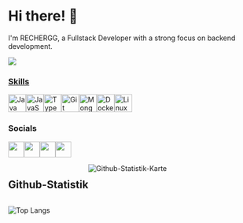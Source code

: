 # Hi there! 👋

I'm RECHERGG, a Fullstack Developer with a strong focus on backend development.

<a href="https://www.github.com/RECHERGG" target="_blank" rel="noreferrer"><img
src="https://img.shields.io/github/followers/RECHERGG?logo=github&style=for-the-badge&color=22c55e&labelColor=1c1917" /></a><a href="https://www.twitch.tv/rechergg" target="_blank" rel="noreferrer">

### Skills

<p align="left">
<a href="https://www.oracle.com/java/" target="_blank" rel="noreferrer"><img src="https://raw.githubusercontent.com/danielcranney/readme-generator/main/public/icons/skills/java-colored.svg" width="36" height="36" alt="Java" /></a><a href="https://developer.mozilla.org/en-US/docs/Web/JavaScript" target="_blank" rel="noreferrer"><img src="https://raw.githubusercontent.com/danielcranney/readme-generator/main/public/icons/skills/javascript-colored.svg" width="36" height="36" alt="JavaScript" /></a><a href="https://www.typescriptlang.org/" target="_blank" rel="noreferrer"><img src="https://raw.githubusercontent.com/danielcranney/readme-generator/main/public/icons/skills/typescript-colored.svg" width="36" height="36" alt="TypeScript" /></a><a href="https://git-scm.com/" target="_blank" rel="noreferrer"><img src="https://raw.githubusercontent.com/danielcranney/readme-generator/main/public/icons/skills/git-colored.svg" width="36" height="36" alt="Git" /></a><a href="https://www.mongodb.com/" target="_blank" rel="noreferrer"><img src="https://raw.githubusercontent.com/danielcranney/readme-generator/main/public/icons/skills/mongodb-colored.svg" width="36" height="36" alt="MongoDB" /></a><a href="https://www.docker.com/" target="_blank" rel="noreferrer"><img src="https://raw.githubusercontent.com/danielcranney/readme-generator/main/public/icons/skills/docker-colored.svg" width="36" height="36" alt="Docker" /></a><a href="https://www.linux.org" target="_blank" rel="noreferrer"><img src="https://raw.githubusercontent.com/danielcranney/readme-generator/main/public/icons/skills/linux-colored.svg" width="36" height="36" alt="Linux" /></a>
</p>


### Socials

<p align="left">
<a href="https://discord.com/users/697131095015293009" target="_blank" rel="noreferrer" style="outline: none;"><img src="https://raw.githubusercontent.com/danielcranney/readme-generator/main/public/icons/socials/discord.svg" width="32" height="32" /></a><a href="https://www.github.com/RECHERGG" target="_blank" rel="noreferrer" style="outline: none;"><img src="https://raw.githubusercontent.com/danielcranney/readme-generator/main/public/icons/socials/github.svg" width="32" height="32" /></a><a href="https://www.youtube.com/@rechergg" target="_blank" rel="noreferrer" style="outline: none;"><img src="https://raw.githubusercontent.com/danielcranney/readme-generator/main/public/icons/socials/youtube.svg" width="32" height="32" /></a><a href="https://www.twitch.tv/rechergg" target="_blank" rel="noreferrer" style="outline: none;"><img src="https://raw.githubusercontent.com/danielcranney/readme-generator/main/public/icons/socials/twitch.svg" width="32" height="32" /></a>
</p>

<div style="display: flex; flex-wrap: wrap;">
    <h2>Github-Statistik</h2>
    <img src="https://github-readme-stats.vercel.app/api?username=rechergg&show_icons=true&theme=dark" alt="Github-Statistik-Karte">
</div>

![Top Langs](https://github-readme-stats.vercel.app/api/top-langs/?username=rechergg&layout=compact&theme=dark)
